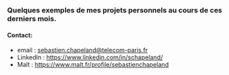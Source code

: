 ### Quelques exemples de mes projets personnels au cours de ces derniers mois.
#### Contact:
- email : sebastien.chapeland@telecom-paris.fr
- LinkedIn : https://www.linkedin.com/in/schapeland/
- Malt : https://www.malt.fr/profile/sebastienchapeland
